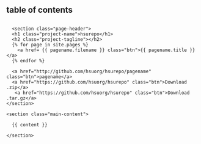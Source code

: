 <html lang="en-us">
  <head>
    <meta charset="UTF-8">
    <title>{{ page.title }}</title>
    <meta name="viewport" content="width=device-width, initial-scale=1">
    <link rel="stylesheet" type="text/css" href="stylesheets/normalize.css" media="screen">
    <link href='https://fonts.googleapis.com/css?family=Open+Sans:400,700' rel='stylesheet' type='text/css'>
    <link rel="stylesheet" type="text/css" href="stylesheets/stylesheet.css" media="screen">
    <link rel="stylesheet" type="text/css" href="stylesheets/github-light.css" media="screen">
  </head>
  <body>
    <section class="page-header">
      <h1 class="project-name">table of contents</h1>
      <h2 class="project-tagline"></h2>
      
      <section class="page-header">
      <h1 class="project-name">hsurepo</h1>
      <h2 class="project-tagline"></h2>
      {% for page in site.pages %}
        <a href= {{ pagename.filename }} class="btn">{{ pagename.title }}</a>
      {% endfor %}
    
      <a href="http://github.com/hsuorg/hsurepo/pagename" class="btn">pagename</a>
      <a href="https://github.com/hsuorg/hsurepo" class="btn">Download .zip</a>
       <a href="https://github.com/hsuorg/hsurepo" class="btn">Download .tar.gz</a>
    </section>

    <section class="main-content">
      
      {{ content }}

    </section>

  
  </body>
</html>
